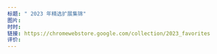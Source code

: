 ```yaml
---
标题: " 2023 年精选扩展集锦"
图片: 
时时: 
链接: https://chromewebstore.google.com/collection/2023_favorites
评价:
---
```


